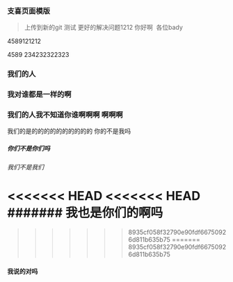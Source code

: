 ### 支喜页面模版
> 上传到新的git 测试
> 更好的解决问题1212
> 你好啊  各位bady

4589121212

4589
234232322323
### 我们的人
### 我对谁都是一样的啊
### 我们的人我不知道你谁啊啊啊 啊啊啊
我们的是的的的的的的的的的的 你的不是我吗

##### 你们不是你们吗
###### 我们不是我们

<<<<<<< HEAD
<<<<<<< HEAD
####### 我也是你们的啊吗
=======
>>>>>>> 8935cf058f32790e90fdf66750926d811b635b75
=======
>>>>>>> 8935cf058f32790e90fdf66750926d811b635b75
#### 我说的对吗

